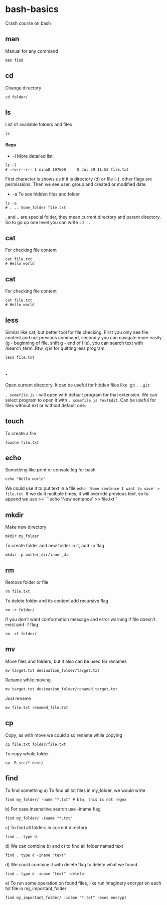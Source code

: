 # bash-basics
Crash course on bash

## man
Manual for any command
```
man find
```

## cd
Change directory
```
cd folder/
```

## ls
List of available folders and files
```
ls
```

#### flags
- -l
More detailed list
```
ls -l
# -rw-r--r-- 1 nino8 197609     0 Jul 29 11:52 file.txt
```
First character is shows us if it is directory (d) or file (-), other flags are permissions. Then we see user, group and created or modified date.

- -a
To see hidden files and folder
```
ls -a
# . .. Some_folder file.txt
```
. and .. are special folder, they mean current directory and parent directory. So to go up one level you can write ```cd ..```

## cat
For checking file content
```
cat file.txt
# Hello world
```

## cat
For checking file content
```
cat file.txt
# Hello world
```

## less
Similar like cat, but better tool for file checking. First you only see file content and not previous command, secondly you can navigate more easily (g - beginning of file, shift g - end of file), you can search text with /search_term. Btw, q is for quitting less program.
```
less file.txt
```

## .
Open current directory.
It can be useful for hidden files like .git ```. .git```

```. somefile.js``` - will open with default program for that extension. We can select program to open it with ```. somefile.js TextEdit```. Can be useful for files without ext or without default one.

## touch
To create a file
```
touche file.txt
```

## echo
Something like print or console.log for bash
```
echo "Hello world"
```

We could use it to put text in a file ```echo 'Some sentence I want to save' > file.txt```. If we do it multiple times, it will override previous text, so to append we use >> ```echo 'New sentence' >> file.txt``

## mkdir
Make new directory

```
mkdir my_folder
```

To create folder and new folder in it, add -p flag
```
mkdir -p outter_dir/inner_dir
```

## rm
Remove folder or file
```
rm file.txt
```
To delete folder and its content add recursive flag
```
rm -r folder/
```
If you don't want conformation message and error warning if file doesn't exist add -f flag
```
rm -rf folder/
```

## mv
Move files and folders, but it also can be used for renames
```
mv target.txt desination_folder/target.txt
```
Rename while moving
```
mv target.txt desination_folder/renamed_target.txt
```
Just rename
```
mv file.txt renamed_file.txt
```

## cp
Copy, as with move we could also rename while copying
```
cp file.txt folder/file.txt
```
To copy whole folder
```
cp -R src/* dest/
```

## find
To find something
a) To find all txt files in my_folder, we would write
```
find my_folder/ -name "*.txt" # btw, this is not regex
```

b) For case insensitive search use -iname flag
```
find my_folder/ -iname "*.txt"
```

c) To find all folders in current directory
```
find . -type d
```

d) We can combine b) and c) to find all folder named text
```
find . type d -iname "text"
```

d) We could combine it with delete flag to delete what we found
```
find . type d -iname "text" -delete
```

e) To run some operation on found files, like run imaginary encrypt on each txt file in my_important_folder
```
find my_important_folder/ -iname "*.txt" -exec encrypt
```





